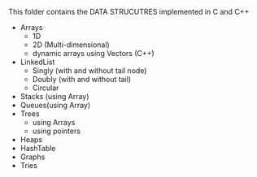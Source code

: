This folder contains the DATA STRUCUTRES implemented in C and C++

  * Arrays
    * 1D
    * 2D (Multi-dimensional)
    * dynamic arrays using Vectors (C++)
  * LinkedList
    * Singly (with and without tail node)
    * Doubly (with and without tail)
    * Circular
  * Stacks (using Array)
  * Queues(using Array)
  * Trees
    * using Arrays
    * using pointers
  * Heaps
  * HashTable
  * Graphs
  * Tries
